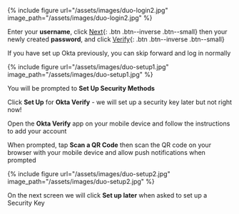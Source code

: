 {% include figure url="/assets/images/duo-login2.jpg" image_path="/assets/images/duo-login2.jpg" %}

Enter your __username__, click [Next](){: .btn .btn--inverse .btn--small} then your newly created __password__, and click [Verify](){: .btn .btn--inverse .btn--small}

If you have set up Okta previously, you can skip forward and log in normally

{% include figure url="/assets/images/duo-setup1.jpg" image_path="/assets/images/duo-setup1.jpg" %}

You will be prompted to __Set Up Security Methods__

Click __Set Up__ for __Okta Verify__ - we will set up a security key later but not right now!

Open the __Okta Verify__ app on your mobile device and follow the instructions to add your account

When prompted, tap __Scan a QR Code__ then scan the QR code on your browser with your mobile device and allow push notifications when prompted

{% include figure url="/assets/images/duo-setup2.jpg" image_path="/assets/images/duo-setup2.jpg" %}

On the next screen we will click __Set up later__ when asked to set up a Security Key